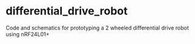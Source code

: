 # differential_drive_robot
Code and schematics for prototyping a 2 wheeled differential drive robot using nRF24L01+
